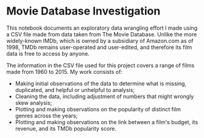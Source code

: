 # Movie Database Investigation

This notebook documents an exploratory data wrangling effort I made using a CSV file made from data taken from The Movie 
Database. Unlike the more widely-known IMDb, which is owned by a subsidiary of Amazon.com as of 1998, TMDb remains user-operated and user-edited, and therefore its film data is free to access by anyone.

The information in the CSV file used for this project covers a range of films made from 1960 to 2015. My work consists of:

- Making initial observations of the data to determine what is missing, duplicated, and helpful or unhelpful to analysis;
- Cleaning the data, including adjustment of numbers that might wrongly skew analysis;
- Plotting and making observations on the popularity of distinct film genres across the years;
- Plotting and making observations on the link between a film's budget, its revenue, and its TMDb popularity score.
